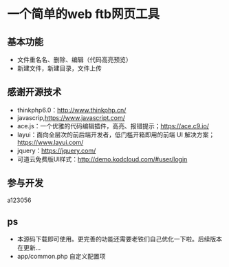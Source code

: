 一个简单的web ftb网页工具
===============

## 基本功能
* 文件重名名、删除、编辑（代码高亮预览）
* 新建文件，新建目录，文件上传


## 感谢开源技术
* thinkphp6.0：http://www.thinkphp.cn/
* javascrip,https://www.javascript.com/
* ace.js：一个优雅的代码编辑插件，高亮、报错提示；https://ace.c9.io/
* layui：面向全层次的前后端开发者，低门槛开箱即用的前端 UI 解决方案；https://www.layui.com/
* jquery：https://jquery.com/
* 可道云免费版UI样式：http://demo.kodcloud.com/#user/login

## 参与开发
a123056

## ps
* 本源码下载即可使用。更完善的功能还需要老铁们自己优化一下啦。后续版本在更新...
* app/common.php 自定义配置项
